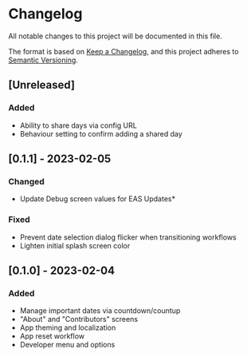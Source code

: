 # Changelog

All notable changes to this project will be documented in this file.

The format is based on [Keep a Changelog](https://keepachangelog.com/en/1.0.0/),
and this project adheres to [Semantic Versioning](https://semver.org/spec/v2.0.0.html).

## [Unreleased]

### Added

- Ability to share days via config URL
- Behaviour setting to confirm adding a shared day

## [0.1.1] - 2023-02-05

### Changed

- Update Debug screen values for EAS Updates*

### Fixed

- Prevent date selection dialog flicker when transitioning workflows
- Lighten initial splash screen color

## [0.1.0] - 2023-02-04

### Added

- Manage important dates via countdown/countup
- "About" and "Contributors" screens
- App theming and localization
- App reset workflow
- Developer menu and options
